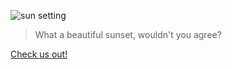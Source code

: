 ![sun setting](beach)

> What a beautiful sunset, wouldn't you agree?

[Check us out!](https://www.example.com)
